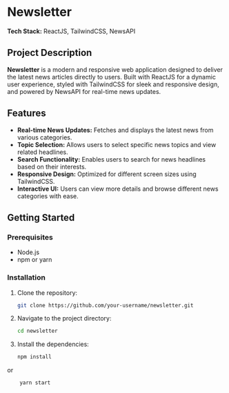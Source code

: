 # Newsletter

**Tech Stack:** ReactJS, TailwindCSS, NewsAPI

## Project Description

**Newsletter** is a modern and responsive web application designed to deliver the latest news articles directly to users. Built with ReactJS for a dynamic user experience, styled with TailwindCSS for sleek and responsive design, and powered by NewsAPI for real-time news updates.

## Features

- **Real-time News Updates:** Fetches and displays the latest news from various categories.
- **Topic Selection:** Allows users to select specific news topics and view related headlines.
- **Search Functionality:** Enables users to search for news headlines based on their interests.
- **Responsive Design:** Optimized for different screen sizes using TailwindCSS.
- **Interactive UI:** Users can view more details and browse different news categories with ease.

## Getting Started

### Prerequisites

- Node.js
- npm or yarn

### Installation

1. Clone the repository:
   ```bash
   git clone https://github.com/your-username/newsletter.git

2. Navigate to the project directory:
   ```bash
   cd newsletter

3. Install the dependencies:
   ```bash
   npm install
  or
 ```bash
     yarn start
   ```



   





